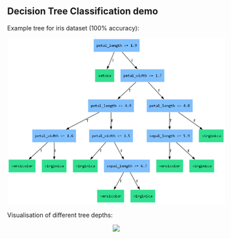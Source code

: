 ## Decision Tree Classification demo

Example tree for iris dataset (100% accuracy):

<p align="center">
	<img src="best_tree_iris_data.png"/>
</p>

Visualisation of different tree depths:

<p align="center">
	<img src="different_depths.gif"/>
</p>
